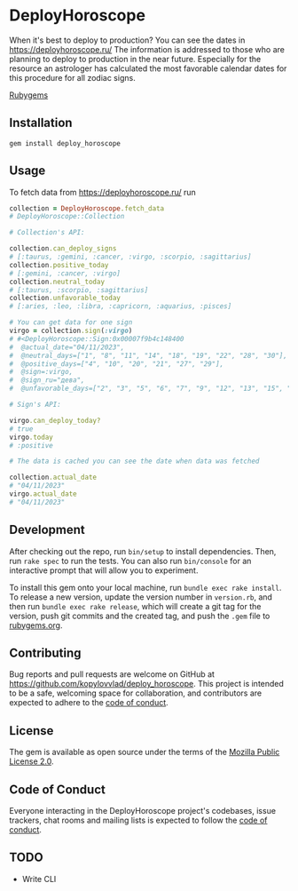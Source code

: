 # DeployHoroscope

When it's best to deploy to production? You can see the dates in https://deployhoroscope.ru/ The information is addressed to those who are planning to deploy to production in the near future. Especially for the resource an astrologer has calculated the most favorable calendar dates for this procedure for all zodiac signs.

[Rubygems](https://rubygems.org/gems/deploy_horoscope)

## Installation

```
gem install deploy_horoscope
```

## Usage

To fetch data from https://deployhoroscope.ru/ run

```ruby
collection = DeployHoroscope.fetch_data
# DeployHoroscope::Collection

# Collection's API:

collection.can_deploy_signs
# [:taurus, :gemini, :cancer, :virgo, :scorpio, :sagittarius]
collection.positive_today
# [:gemini, :cancer, :virgo]
collection.neutral_today
# [:taurus, :scorpio, :sagittarius]
collection.unfavorable_today
# [:aries, :leo, :libra, :capricorn, :aquarius, :pisces]

# You can get data for one sign
virgo = collection.sign(:virgo)
# #<DeployHoroscope::Sign:0x00007f9b4c148400
#  @actual_date="04/11/2023",
#  @neutral_days=["1", "8", "11", "14", "18", "19", "22", "28", "30"],
#  @positive_days=["4", "10", "20", "21", "27", "29"],
#  @sign=:virgo,
#  @sign_ru="дева",
#  @unfavorable_days=["2", "3", "5", "6", "7", "9", "12", "13", "15", "16", "17", "23", "24", "25", "26"]>

# Sign's API:

virgo.can_deploy_today?
# true
virgo.today
# :positive

# The data is cached you can see the date when data was fetched

collection.actual_date
# "04/11/2023"
virgo.actual_date
# "04/11/2023"
```

## Development

After checking out the repo, run `bin/setup` to install dependencies. Then, run `rake spec` to run the tests. You can also run `bin/console` for an interactive prompt that will allow you to experiment.

To install this gem onto your local machine, run `bundle exec rake install`. To release a new version, update the version number in `version.rb`, and then run `bundle exec rake release`, which will create a git tag for the version, push git commits and the created tag, and push the `.gem` file to [rubygems.org](https://rubygems.org).

## Contributing

Bug reports and pull requests are welcome on GitHub at https://github.com/kopylovvlad/deploy_horoscope. This project is intended to be a safe, welcoming space for collaboration, and contributors are expected to adhere to the [code of conduct](https://github.com/kopylovvlad/deploy_horoscope/blob/master/CODE_OF_CONDUCT.md).

## License

The gem is available as open source under the terms of the [Mozilla Public License 2.0](https://choosealicense.com/licenses/mpl-2.0/).

## Code of Conduct

Everyone interacting in the DeployHoroscope project's codebases, issue trackers, chat rooms and mailing lists is expected to follow the [code of conduct](https://github.com/[USERNAME]/deploy_horoscope/blob/master/CODE_OF_CONDUCT.md).

## TODO

* Write CLI
